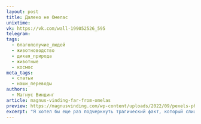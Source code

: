 ```yaml
---
layout: post
title: Далеко не Омелас
unixtime: 
vk: https://vk.com/wall-199052526_595
telegram: 
tags:
  - благополучие_людей
  - животноводство
  - дикая_природа
  - животные
  - космос
meta_tags:
  - статьи
  - наши_переводы
authors:
  - Магнус Виндинг
article: magnus-vinding-far-from-omelas
preview: https://magnusvinding.com/wp-content/uploads/2022/09/pexels-photo-1576849.jpeg?w=1400
excerpt: "Я хотел бы еще раз подчеркнуть трагический факт, который слишком легко забывается нашими мечтательными и оптимистичными умами: мир, в котором мы живем, безнадежно далек от Омеласа. К сожалению, наш мир не похож на почти райский город, основанный на страданиях одного-единственного ребенка. Вместо этого в нашем мире миллионы детей голодают и миллионы из них умирают от такого голодания или от других легко предотвратимых причин каждый год. И ни одно из этих страданий не служит поддержанию рая или чего-либо близкого к нему."
---
```

